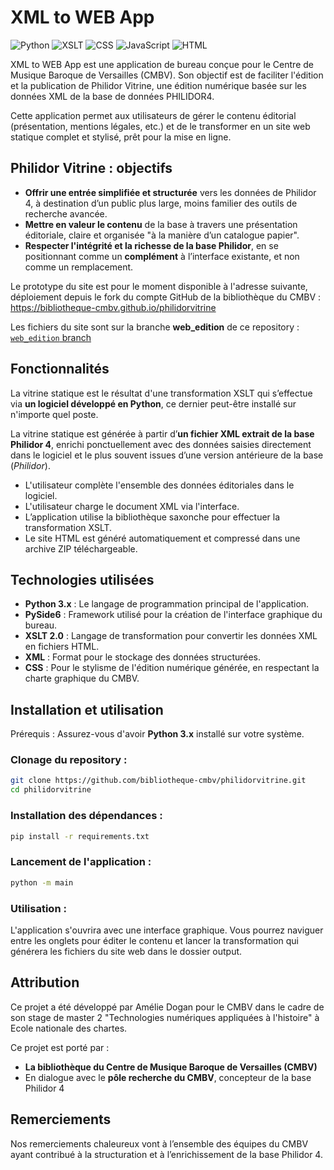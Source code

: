 # XML to WEB App

![Python](https://img.shields.io/badge/Python-3.8+-3776AB?style=flat-square&logo=python&logoColor=white)
![XSLT](https://img.shields.io/badge/XSLT-2.0-555555?style=flat-square)
![CSS](https://img.shields.io/badge/CSS-3-1572B6?style=flat-square&logo=css3&logoColor=white)
![JavaScript](https://img.shields.io/badge/JavaScript-ES6-F7DF1E?style=flat-square&logo=javascript&logoColor=black)
![HTML](https://img.shields.io/badge/HTML-5-E34F26?style=flat-square&logo=html5&logoColor=white)

XML to WEB App est une application de bureau conçue pour le Centre de Musique Baroque de Versailles (CMBV). Son objectif est de faciliter l'édition et la publication de Philidor Vitrine, une édition numérique basée sur les données XML de la base de données PHILIDOR4.

Cette application permet aux utilisateurs de gérer le contenu éditorial (présentation, mentions légales, etc.) et de le transformer en un site web statique complet et stylisé, prêt pour la mise en ligne.

## Philidor Vitrine : objectifs

- **Offrir une entrée simplifiée et structurée** vers les données de Philidor 4, à destination d’un public plus large, moins familier des outils de recherche avancée.
- **Mettre en valeur le contenu** de la base à travers une présentation éditoriale, claire et organisée "à la manière d’un catalogue papier".
- **Respecter l'intégrité et la richesse de la base Philidor**, en se positionnant comme un **complément** à l’interface existante, et non comme un remplacement.

Le prototype du site est pour le moment disponible à l'adresse suivante, déploiement depuis le fork du compte GitHub de la bibliothèque du CMBV : https://bibliotheque-cmbv.github.io/philidorvitrine

Les fichiers du site sont sur la branche **web_edition** de ce repository : [`web_edition` branch]([https://github.com//philidorvitrine/tree/main](https://github.com/AmelieDogan/philidorvitrine/tree/web_edition))

## Fonctionnalités

La vitrine statique est le résultat d'une transformation XSLT qui s’effectue via **un logiciel développé en Python**, ce dernier peut-être installé sur n'importe quel poste.

La vitrine statique est générée à partir d’**un fichier XML extrait de la base Philidor 4**, enrichi ponctuellement avec des données saisies directement dans le logiciel et le plus souvent issues d’une version antérieure de la base (*Philidor*).

- L'utilisateur complète l'ensemble des données éditoriales dans le logiciel.
- L'utilisateur charge le document XML via l'interface.
- L’application utilise la bibliothèque 
saxonche
 pour effectuer la transformation XSLT.
- Le site HTML est généré automatiquement et compressé dans une archive ZIP téléchargeable.

## Technologies utilisées

- **Python 3.x** : Le langage de programmation principal de l'application.
- **PySide6** : Framework utilisé pour la création de l'interface graphique du bureau.
- **XSLT 2.0** : Langage de transformation pour convertir les données XML en fichiers HTML.
- **XML** : Format pour le stockage des données structurées.
- **CSS** : Pour le stylisme de l'édition numérique générée, en respectant la charte graphique du CMBV.

## Installation et utilisation

Prérequis : Assurez-vous d'avoir **Python 3.x** installé sur votre système.

### Clonage du repository :

```bash
git clone https://github.com/bibliotheque-cmbv/philidorvitrine.git
cd philidorvitrine
```

### Installation des dépendances :

```bash
pip install -r requirements.txt
```

### Lancement de l'application :

```bash
python -m main
```

### Utilisation :

L'application s'ouvrira avec une interface graphique. Vous pourrez naviguer entre les onglets pour éditer le contenu et lancer la transformation qui générera les fichiers du site web dans le dossier output.

## Attribution

Ce projet a été développé par Amélie Dogan pour le CMBV dans le cadre de son stage de master 2 "Technologies numériques appliquées à l'histoire" à Ecole nationale des chartes.

Ce projet est porté par :

- **La bibliothèque du Centre de Musique Baroque de Versailles (CMBV)**
- En dialogue avec le **pôle recherche du CMBV**, concepteur de la base Philidor 4

## Remerciements

Nos remerciements chaleureux vont à l’ensemble des équipes du CMBV ayant contribué à la structuration et à l’enrichissement de la base Philidor 4.
